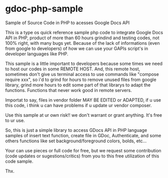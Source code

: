 # gdoc-php-sample
Sample of Source Code in PHP to acesses Google Docs API

This is a type os quick reference sample php code to integrate
Google Docs API in PHP, product of more than 60 hours grindind
and testing codes, not 100% right, with many bugs yet. Because of
the lack of informations (even from google to developers) of how
we can use your GAPIs script's in developer languages like PHP.

This sample is a little important to developers because some times 
we need to host our codes in some REMOTE HOST. And, this remote host, 
sometimes don't give us terminal access to use commands like 
"compose require xxx", so i'd to grind for hours to remove unused files
from google library, grind more hours to edit some part of that librarys
to adapt the functions. Functions that never work good in remote servers.

Importat to say, files in vendor folder MAY BE EDITED or ADAPTED, if u use
this code, i think u can have problems if u update ur vendor composer.

Use this sample at ur own risk!! we don't warrant or grant anything.
It's free to ur use.

So, this is just a simple library to access GDocs API in PHP language
samples of insert text function, create file in GDoc, Authenticate,
and some others functions like set background/foreground colors, bolds,
etc...

Your can use pieces or full code for free, 
but we request some contribution (code updates or sugestions/critics) 
from you to this free utilization of this code sample.

Thx.

